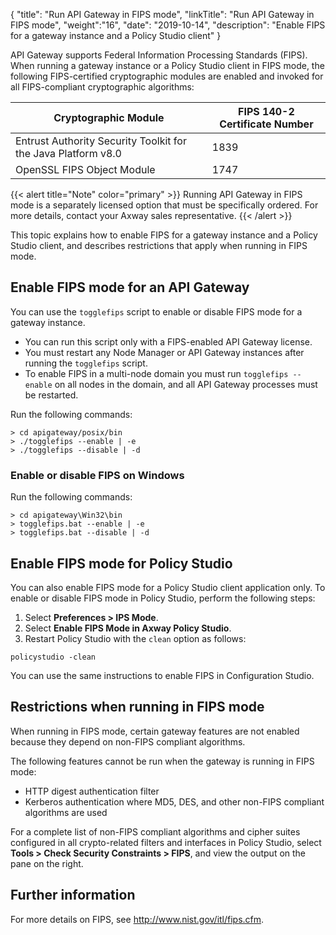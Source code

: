 {
"title": "Run API Gateway in FIPS mode",
"linkTitle": "Run API Gateway in FIPS mode",
"weight":"16",
"date": "2019-10-14",
"description": "Enable FIPS for a gateway instance and a Policy Studio client"
}

API Gateway supports Federal Information Processing Standards (FIPS). When running a gateway instance or a Policy Studio client in FIPS mode, the following FIPS-certified cryptographic modules are enabled and invoked for all FIPS-compliant cryptographic algorithms:

| Cryptographic Module                                          | FIPS 140-2 Certificate Number |
|---------------------------------------------------------------|-------------------------------|
| Entrust Authority Security Toolkit for the Java Platform v8.0 | 1839                          |
| OpenSSL FIPS Object Module                                    | 1747                          |

{{< alert title="Note" color="primary" >}}
Running API Gateway in FIPS mode is a separately licensed option that must be specifically ordered. For more details, contact your Axway sales representative.
{{< /alert >}}

This topic explains how to enable FIPS for a gateway instance and a Policy Studio client, and describes restrictions that apply when running in FIPS mode.

## Enable FIPS mode for an API Gateway

You can use the `togglefips` script to enable or disable FIPS mode for a gateway instance.

* You can run this script only with a FIPS-enabled API Gateway license.
* You must restart any Node Manager or API Gateway instances after running the `togglefips` script.
* To enable FIPS in a multi-node domain you must run `togglefips --enable` on all nodes in the domain, and all API Gateway processes must be restarted.

Run the following commands:

```
> cd apigateway/posix/bin
> ./togglefips --enable | -e
> ./togglefips --disable | -d
```

### Enable or disable FIPS on Windows

Run the following commands:

```
> cd apigateway\Win32\bin
> togglefips.bat --enable | -e
> togglefips.bat --disable | -d
```

## Enable FIPS mode for Policy Studio

You can also enable FIPS mode for a Policy Studio client application only. To enable or disable FIPS mode in Policy Studio, perform the following steps:

1. Select **Preferences > IPS Mode**.
2. Select **Enable FIPS Mode in Axway Policy Studio**.
3. Restart Policy Studio with the `clean` option as follows:

```
policystudio -clean
```

You can use the same instructions to enable FIPS in Configuration Studio.

## Restrictions when running in FIPS mode

When running in FIPS mode, certain gateway features are not enabled because they depend on non-FIPS compliant algorithms.

The following features cannot be run when the gateway is running in FIPS mode:

* HTTP digest authentication filter
* Kerberos authentication where MD5, DES, and other non-FIPS compliant algorithms are used

For a complete list of non-FIPS compliant algorithms and cipher suites configured in all crypto-related filters and interfaces in Policy Studio, select **Tools > Check Security Constraints > FIPS**, and view the output on the pane on the right.

## Further information

For more details on FIPS, see <http://www.nist.gov/itl/fips.cfm>.
